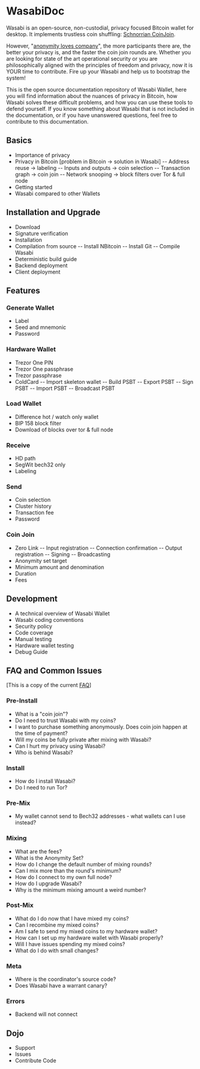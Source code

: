 # WasabiDoc

Wasabi is an open-source, non-custodial, privacy focused Bitcoin wallet for desktop. It implements trustless coin shuffling: [Schnorrian CoinJoin](https://github.com/nopara73/ZeroLink/).

However, "[anonymity loves company](https://www.freehaven.net/anonbib/cache/usability:weis2006.pdf)", the more participants there are, the better your privacy is, and the faster the coin join rounds are. Whether you are looking for state of the art operational security or you are philosophically aligned with the principles of freedom and privacy, now it is YOUR time to contribute. Fire up your Wasabi and help us to bootstrap the system!

This is the open source documentation repository of Wasabi Wallet, here you will find information about the nuances of privacy in Bitcoin, how Wasabi solves these difficult problems, and how you can use these tools to defend yourself. If you know something about Wasabi that is not included in the documentation, or if you have unanswered questions, feel free to contribute to this documentation.


## Basics

- Importance of privacy
- Privacy in Bitcoin [problem in Bitcoin -> solution in Wasabi]
-- Address reuse -> labeling
-- Inputs and outputs -> coin selection
-- Transaction graph -> coin join
-- Network snooping -> block filters over Tor & full node
- Getting started
- Wasabi compared to other Wallets

## Installation and Upgrade

- Download
- Signature verification
- Installation
- Compilation from source
-- Install NBitcoin
-- Install Git
-- Compile Wasabi
- Deterministic build guide
- Backend deployment
- Client deployment

## Features 

### Generate Wallet
- Label
- Seed and mnemonic
- Password

### Hardware Wallet
- Trezor One PIN
- Trezor One passphrase
- Trezor passphrase
- ColdCard
-- Import skeleton wallet
-- Build PSBT
-- Export PSBT
-- Sign PSBT
-- Import PSBT
-- Broadcast PSBT 

### Load Wallet
- Difference hot / watch only wallet
- BIP 158 block filter
- Download of blocks over tor & full node

### Receive
- HD path
- SegWit bech32 only
- Labeling

### Send 
- Coin selection
- Cluster history
- Transaction fee
- Password

### Coin Join
- Zero Link
-- Input registration
-- Connection confirmation
-- Output registration
-- Signing
-- Broadcasting
- Anonymity set target
- Minimum amount and denomination
- Duration
- Fees


## Development

- A technical overview of Wasabi Wallet 
- Wasabi coding conventions
- Security policy
- Code coverage
- Manual testing
- Hardware wallet testing
- Debug Guide


## FAQ and Common Issues

[This is a copy of the current [FAQ](https://github.com/zkSNACKs/WalletWasabi/blob/master/WalletWasabi.Documentation/FAQ.md)]

### Pre-Install
- What is a "coin join"?
- Do I need to trust Wasabi with my coins?
- I want to purchase something anonymously. Does coin join happen at the time of payment?
- Will my coins be fully private after mixing with Wasabi?
- Can I hurt my privacy using Wasabi?
- Who is behind Wasabi?

### Install
- How do I install Wasabi?
- Do I need to run Tor?

### Pre-Mix
- My wallet cannot send to Bech32 addresses - what wallets can I use instead?

### Mixing
- What are the fees?
- What is the Anonymity Set?
- How do I change the default number of mixing rounds?
- Can I mix more than the round's minimum?
- How do I connect to my own full node?
- How do I upgrade Wasabi?
- Why is the minimum mixing amount a weird number?

### Post-Mix
- What do I do now that I have mixed my coins?
- Can I recombine my mixed coins?
- Am I safe to send my mixed coins to my hardware wallet?
- How can I set up my hardware wallet with Wasabi properly?
- Will I have issues spending my mixed coins?
- What do I do with small changes?

### Meta
- Where is the coordinator's source code?
- Does Wasabi have a warrant canary?

### Errors
- Backend will not connect


## Dojo

- Support
- Issues
- Contribute Code

